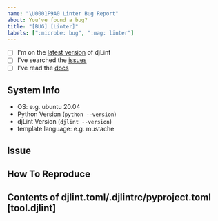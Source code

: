 ```yaml
---
name: "\U0001F9A0 Linter Bug Report"
about: You've found a bug?
title: "[BUG] [Linter]"
labels: [":microbe: bug", ":mag: linter"]
---
```


<!--
    Thanks for finding and submitting an issue.

    Have you...
-->

- [ ] I'm on the [latest version](https://pypi.org/project/djlint/) of djLint
- [ ] I've searched the [issues](https://github.com/djlint/djLint/issues)
- [ ] I've read the [docs](https://djlint.com)

## System Info

- OS: e.g. ubuntu 20.04
- Python Version (`python --version`)
- djLint Version (`djlint --version`)
- template language: e.g. mustache

## Issue

<!-- A clear and concise description of what the bug is. -->

## How To Reproduce

<!-- Steps to reproduce the behavior -->

## Contents of djlint.toml/.djlintrc/pyproject.toml [tool.djlint]

<!-- please include your config -->

<!-- Thanks! 🤠 -->
